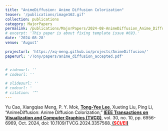 ```yaml
---
title: "AnimeDiffusion: Anime Diffusion Colorization"
teaser: '/publications/image162.gif'
collection: publications
category: MajorPapers
permalink: /publications/MajorPapers/2024-08-AnimeDiffusion_Anime_Diffusion_Colorization
# excerpt: 'This paper is about fixing template issue #693.'
date: '2024-08-28'
venue: 'August'

projecturl: 'https://xq-meng.github.io/projects/AnimeDiffusion/'
paperurl: '/Tony/papers/anime_diffusion_accepted.pdf'


# videourl: ''
# codeurl: ''

# slidesurl: ''
# codeurl: '
# citation: '“'
---
```


Yu Cao, Xiangqiao Meng, P. Y. Mok, <strong><u>Tong-Yee Lee</u></strong>, Xueting Liu, Ping Li, “AnimeDiffusion: Anime Diffusion Colorization,” <strong><u>IEEE Transactions on Visualization and Computer Graphics (TVCG)</u></strong>, vol. 30, no. 10, pp. 6956-6969, Oct. 2024, doi: 10.1109/TVCG.2024.3357568.<strong><u> (<span style="color:red">SCI/EI</span>)</u></strong>

